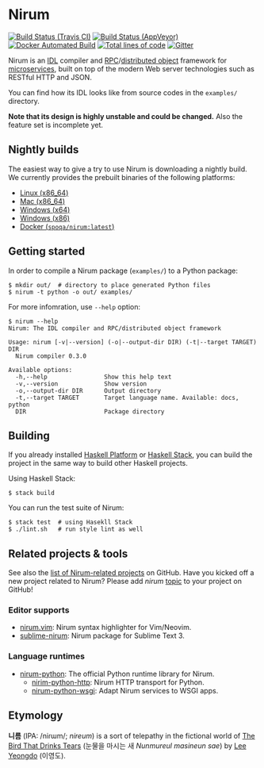 Nirum
=====

[![Build Status (Travis CI)][ci-svg]][ci]
[![Build Status (AppVeyor)][ciw-svg]][ciw]
[![Docker Automated Build][docker-svg]][docker]
[![Total lines of code][loc]][repo]
[![Gitter][chat-svg]][chat]

[ci-svg]: https://travis-ci.org/spoqa/nirum.svg
[ci]: https://travis-ci.org/spoqa/nirum
[ciw-svg]: https://ci.appveyor.com/api/projects/status/jf9bsrnalcb1xrp0?svg=true
[ciw]: https://ci.appveyor.com/project/dahlia/nirum-k5n5y
[docker]: https://hub.docker.com/r/spoqa/nirum/
[docker-svg]: https://img.shields.io/docker/automated/spoqa/nirum.svg
[loc]: https://tokei.rs/b1/github/spoqa/nirum
[repo]: https://github.com/spoqa/nirum
[chat-svg]: https://badges.gitter.im/spoqa/nirum.svg
[chat]: https://gitter.im/spoqa/nirum?utm_source=badge&utm_medium=badge&utm_campaign=pr-badge

Nirum is an [IDL][1] compiler and [RPC][2]/[distributed object][3] framework
for [microservices][4], built on top of the modern Web server technologies
such as RESTful HTTP and JSON.

You can find how its IDL looks like from source codes in the `examples/`
directory.

**Note that its design is highly unstable and could be changed.**
Also the feature set is incomplete yet.

[1]: https://en.wikipedia.org/wiki/Interface_description_language
[2]: https://en.wikipedia.org/wiki/Remote_procedure_call
[3]: https://en.wikipedia.org/wiki/Distributed_object
[4]: https://en.wikipedia.org/wiki/Microservices


Nightly builds
--------------

The easiest way to give a try to use Nirum is downloading a nightly build.
We currently provides the prebuilt binaries of the following platforms:

- [Linux (x86_64)](https://nightly-builds.nirum.org/travis-builds/nirum-linux-x86_64)
- [Mac (x86_64)](https://nightly-builds.nirum.org/travis-builds/nirum-darwin-x86_64)
- [Windows (x64)](https://ci.appveyor.com/api/projects/dahlia/nirum-k5n5y/artifacts/nirum-win-x64.exe?job=Platform%3A%20x64&branch=master)
- [Windows (x86)](https://ci.appveyor.com/api/projects/dahlia/nirum-k5n5y/artifacts/nirum-win-x86.exe?job=Platform%3A%20x86&branch=master)
- [Docker (`spoqa/nirum:latest`)][docker]


Getting started
---------------

In order to compile a Nirum package (`examples/`) to a Python package:

    $ mkdir out/  # directory to place generated Python files
    $ nirum -t python -o out/ examples/

For more infomration, use `--help` option:

    $ nirum --help
    Nirum: The IDL compiler and RPC/distributed object framework

    Usage: nirum [-v|--version] (-o|--output-dir DIR) (-t|--target TARGET) DIR
      Nirum compiler 0.3.0

    Available options:
      -h,--help                Show this help text
      -v,--version             Show version
      -o,--output-dir DIR      Output directory
      -t,--target TARGET       Target language name. Available: docs, python
      DIR                      Package directory

Building
--------

If you already installed [Haskell Platform][5] or [Haskell Stack][6],
you can build the project in the same way to build other Haskell projects.

Using Haskell Stack:

    $ stack build

You can run the test suite of Nirum:

    $ stack test  # using Hasekll Stack
    $ ./lint.sh   # run style lint as well

[5]: https://www.haskell.org/platform/
[6]: https://www.haskellstack.org/


Related projects & tools
------------------------

See also the [list of Nirum-related projects][7] on GitHub.  Have you kicked off
a new project related to Nirum?  Please add *nirum* [topic][8] to your project
on GitHub!

### Editor supports

- [nirum.vim](https://github.com/spoqa/nirum.vim): Nirum syntax highlighter for
  Vim/Neovim.
- [sublime-nirum](https://github.com/spoqa/sublime-nirum): Nirum package for
  Sublime Text 3.

### Language runtimes

- [nirum-python](https://github.com/spoqa/nirum-python): The official Python
  runtime library for Nirum.
    - [nirim-python-http](https://github.com/spoqa/nirum-python-http):
      Nirum HTTP transport for Python.
    - [nirum-python-wsgi](https://github.com/spoqa/nirum-python-wsgi):
      Adapt Nirum services to WSGI apps.

[7]: https://github.com/search?q=topic:nirum+fork:false
[8]: https://github.com/blog/2309-introducing-topics


Etymology
---------

**니름** (IPA: /niɾɯm/; *nireum*) is a sort of telepathy in the fictional world
of [The Bird That Drinks Tears][9] (눈물을 마시는 새 *Nunmureul masineun sae*)
by [Lee Yeongdo][10] (이영도).

[9]: https://en.wikipedia.org/wiki/The_Bird_That_Drinks_Tears
[10]: https://en.wikipedia.org/wiki/Lee_Yeongdo
